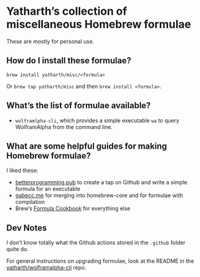 # Yatharth’s collection of miscellaneous Homebrew formulae

These are mostly for personal use.


## How do I install these formulae?

`brew install yatharth/misc/<formula>`

Or `brew tap yatharth/misc` and then `brew install <formula>`.


## What’s the list of formulae available?

- `wolframlpha-cli`, which provides a simple executable `wa` to query WolframAlpha from the command line.


## What are some helpful guides for making Homebrew formulae?

I liked these:

- [betterprogramming.pub][] to create a tap on Github and write a simple formula for an executable
- [gabecc.me][] for merging into homebrew-core and for formulae with compilation
- Brew’s [Formula Cookbook] for everything else

[betterprogramming.pub]: https://betterprogramming.pub/a-step-by-step-guide-to-create-homebrew-taps-from-github-repos-f33d3755ba74 
[gabecc.me]: https://gabecc.me/2018/05/22/writing_a_homebrew_formula.html
[Formula Cookbook]: https://docs.brew.sh/Formula-Cookbook


## Dev Notes

I don’t know totally what the Github actions stored in the `.github` folder quite do.

For general instructions on upgrading formulae, look at the README in the [yatharth/wolframalpha-cli][] repo.

[yatharth/wolframalpha-cli]: https://github.com/yatharth/wolframalpha-cli
